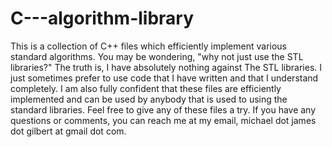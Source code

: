 C---algorithm-library
=====================

This is a collection of C++ files which efficiently implement various standard algorithms. You
may be wondering, "why not just use the STL libraries?" The truth is, I have absolutely nothing against 
The STL libraries. I just sometimes prefer to use code that I have written and that I understand completely. 
I am also fully confident that these files are efficiently implemented and can be used by anybody that is used
to using the standard libraries. Feel free to give any of these files a try. If you have any questions or comments, 
you can reach me at my email, michael dot james dot gilbert at gmail dot com. 
